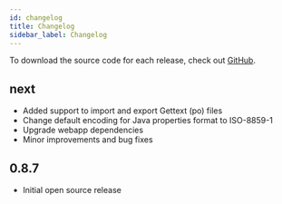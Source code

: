 ```yaml
---
id: changelog
title: Changelog
sidebar_label: Changelog
---
```


To download the source code for each release, check out [GitHub](https://github.com/traduora/traduora/releases).

## next
- Added support to import and export Gettext (po) files
- Change default encoding for Java properties format to ISO-8859-1
- Upgrade webapp dependencies
- Minor improvements and bug fixes

## 0.8.7
- Initial open source release
